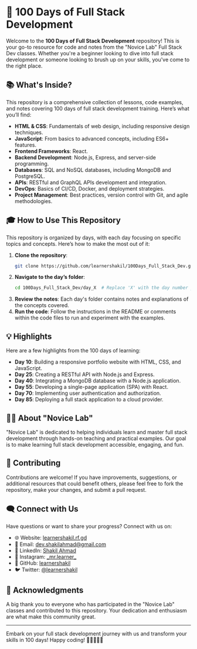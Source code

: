 # 🚀 100 Days of Full Stack Development

Welcome to the **100 Days of Full Stack Development** repository! This is your go-to resource for code and notes from the "Novice Lab" Full Stack Dev classes. Whether you're a beginner looking to dive into full stack development or someone looking to brush up on your skills, you've come to the right place.

## 📚 What's Inside?

This repository is a comprehensive collection of lessons, code examples, and notes covering 100 days of full stack development training. Here’s what you’ll find:

- **HTML & CSS**: Fundamentals of web design, including responsive design techniques.
- **JavaScript**: From basics to advanced concepts, including ES6+ features.
- **Frontend Frameworks**: React.
- **Backend Development**: Node.js, Express, and server-side programming.
- **Databases**: SQL and NoSQL databases, including MongoDB and PostgreSQL.
- **APIs**: RESTful and GraphQL APIs development and integration.
- **DevOps**: Basics of CI/CD, Docker, and deployment strategies.
- **Project Management**: Best practices, version control with Git, and agile methodologies.

## 🎓 How to Use This Repository

This repository is organized by days, with each day focusing on specific topics and concepts. Here’s how to make the most out of it:

1. **Clone the repository**:
    ```bash
    git clone https://github.com/learnershakil/100Days_Full_Stack_Dev.git
    ```
2. **Navigate to the day’s folder**:
    ```bash
    cd 100Days_Full_Stack_Dev/day_X  # Replace 'X' with the day number you want to start with
    ```
3. **Review the notes**: Each day's folder contains notes and explanations of the concepts covered.
4. **Run the code**: Follow the instructions in the README or comments within the code files to run and experiment with the examples.

## 💡 Highlights

Here are a few highlights from the 100 days of learning:

- **Day 10**: Building a responsive portfolio website with HTML, CSS, and JavaScript.
- **Day 25**: Creating a RESTful API with Node.js and Express.
- **Day 40**: Integrating a MongoDB database with a Node.js application.
- **Day 55**: Developing a single-page application (SPA) with React.
- **Day 70**: Implementing user authentication and authorization.
- **Day 85**: Deploying a full stack application to a cloud provider.

## 🧑‍🏫 About "Novice Lab"

"Novice Lab" is dedicated to helping individuals learn and master full stack development through hands-on teaching and practical examples. Our goal is to make learning full stack development accessible, engaging, and fun.

## 🤝 Contributing

Contributions are welcome! If you have improvements, suggestions, or additional resources that could benefit others, please feel free to fork the repository, make your changes, and submit a pull request.

## 🗨️ Connect with Us

Have questions or want to share your progress? Connect with us on:

- 🌐 Website: [learnershakil.rf.gd](https://learnershakil.rf.gd)
- 📧 Email: [dev.shakilahmad@gmail.com](mailto:dev.shakilahmad@gmail.com)
- 💼 LinkedIn: [Shakil Ahmad](https://www.linkedin.com/in/learnershakil/)
- 📸 Instagram: [\_mr.learner\_](https://www.instagram.com/_mr.learner_/)
- 🐙 GitHub: [learnershakil](https://github.com/learnershakil)
- 🐦 Twitter: [@learnershakil](https://x.com/learnershakil)

## 🌟 Acknowledgments

A big thank you to everyone who has participated in the "Novice Lab" classes and contributed to this repository. Your dedication and enthusiasm are what make this community great.

---

Embark on your full stack development journey with us and transform your skills in 100 days! Happy coding! 🚀👨‍💻👩‍💻
